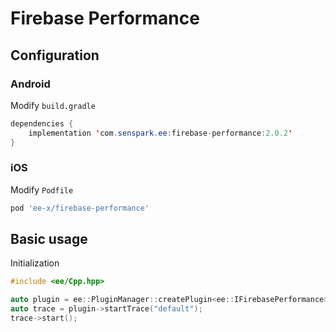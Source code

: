 # Firebase Performance
## Configuration
### Android
Modify `build.gradle`
```java
dependencies {
    implementation 'com.senspark.ee:firebase-performance:2.0.2'
}
```

### iOS
Modify `Podfile`
```ruby
pod 'ee-x/firebase-performance'
```

## Basic usage
Initialization
```cpp
#include <ee/Cpp.hpp>

auto plugin = ee::PluginManager::createPlugin<ee::IFirebasePerformance>();
auto trace = plugin->startTrace("default");
trace->start();
```